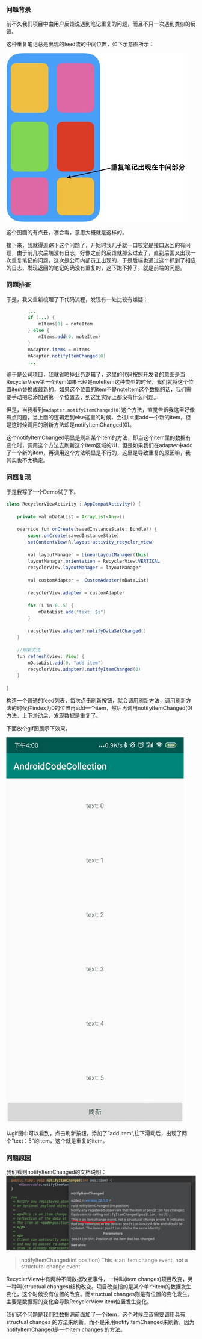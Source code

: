 ### 问题背景
前不久我们项目中由用户反馈说遇到笔记重复的问题，而且不只一次遇到类似的反馈。

这种重复笔记总是出现的feed流的中间位置，如下示意图所示：

![](https://raw.githubusercontent.com/JasonGaoH/Images/master/0QP04e.jpg)

这个图画的有点丑，凑合看，意思大概就是这样的。

接下来，我就得追踪下这个问题了，开始时我几乎就一口咬定是接口返回的有问题，由于前几次后端没有日志，好像之前的反馈就那么过去了，直到后面又出现一次重复笔记的问题，这次是公司内部员工出现的，于是后端也通过这个抓到了相应的日志，发现返回的笔记的确没有重复的，这下跑不掉了，就是前端的问题。

### 问题排查
于是，我又重新梳理了下代码流程，发现有一处比较有嫌疑：

```java
        ...
        if (...) {
            mItems[0] = noteItem
        } else {
            mItems.add(0, noteItem)
        }
        mAdapter.items = mItems
        mAdapter.notifyItemChanged(0)
        ...
```

鉴于是公司项目，我就省略掉业务逻辑了，这里的代码按照开发者的意图是当RecyclerView第一个item如果已经是noteItem这种类型的时候，我们就将这个位置item替换成最新的，如果这个位置的item不是noteItem这个数据的话，我们需要手动把它添加到第一个位置去，到这里实际上都没有什么问题。

但是，当我看到``mAdapter.notifyItemChanged(0)``这个方法，直觉告诉我这里好像有点问题，当上面的逻辑走到else这里的时候，会往list里add一个新的item，但是这时候调用的刷新方法却是notifyItemChanged(0)。

这个notifyItemChanged明显是刷新某个item的方法，即当这个item里的数据有变化时，调用这个方法去刷新这个item区域的UI，但是如果我们在adapter中add了一个新的item，再调用这个方法明显是不行的，这里是导致重复的原因嘛，我其实也不太确定。

### 问题复现
于是我写了一个Demo试了下。

```java
class RecyclerViewActivity : AppCompatActivity() {

    private val mDataList = ArrayList<Any>()

    override fun onCreate(savedInstanceState: Bundle?) {
        super.onCreate(savedInstanceState)
        setContentView(R.layout.activity_recycler_view)

        val layoutManager = LinearLayoutManager(this)
        layoutManager.orientation = RecyclerView.VERTICAL
        recyclerView.layoutManager = layoutManager

        val customAdapter =  CustomAdapter(mDataList)

        recyclerView.adapter = customAdapter

        for (i in 0..5) {
            mDataList.add("text: $i")
        }

        recyclerView.adapter?.notifyDataSetChanged()
    }

    //刷新方法
    fun refresh(view: View) {
        mDataList.add(0, "add item")
        recyclerView.adapter?.notifyItemChanged(0)
    }

}
```
构造一个普通的feed列表，每次点击刷新按钮，就会调用刷新方法，调用刷新方法的时候往index为0的位置再add一个item，然后再调用notifyItemChanged(0)方法，上下滑动后，发现数据是重复了。

下面放个gif图展示下效果。

![](https://raw.githubusercontent.com/JasonGaoH/Images/master/gifhome_480x1040_4s.gif)

从gif图中可以看到，点击刷新按钮，添加了”add item“,往下滑动后，出现了两个”text：5“的item，这个就是重复的item。

### 问题原因
我们看到notifyItemChanged的文档说明：
![](https://raw.githubusercontent.com/JasonGaoH/Images/master/NotifyItemChanged.jpg)

> notifyItemChanged(int position)
This is an item change event, not a structural change event.

RecyclerView中有两种不同数据改变事件，一种叫(item changes)项目改变，另一种叫(structual changes)结构改变。项目改变指的是某个单个item的数据发生变化，这个时候没有位置的改变。而structual changes则是有位置的变化发生，主要是数据源的变化会导致RecyclerView item位置发生变化。

我们这个问题是我们往数据源前面加了一个item，这个时候应该需要调用具有structual changes 的方法来刷新，而不是采用notifyItemChanged来刷新，因为notifyItemChanged是一个item changes 的方法。